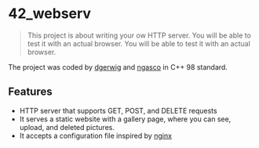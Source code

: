 # 42_webserv

> This project is about writing your ow HTTP server. You will be able to test it with an actual browser. You will be able to test it with an actual browser.

The project was coded by [dgerwig](https://github.com/diegogerwig) and [ngasco](https://github.com/nicolasgasco) in C++ 98 standard.

## Features
- HTTP server that supports GET, POST, and DELETE requests
- It serves a static website with a gallery page, where you can see, upload, and deleted pictures.
- It accepts a configuration file inspired by [nginx](https://www.nginx.com/)
